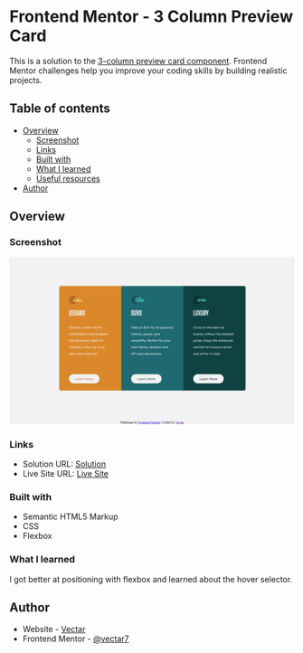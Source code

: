 # Frontend Mentor - 3 Column Preview Card

This is a solution to the [3-column preview card component](https://www.frontendmentor.io/challenges/3column-preview-card-component-pH92eAR2-). Frontend Mentor challenges help you improve your coding skills by building realistic projects. 

## Table of contents

- [Overview](#overview)
  - [Screenshot](#screenshot)
  - [Links](#links)
  - [Built with](#built-with)
  - [What I learned](#what-i-learned)
  - [Useful resources](#useful-resources)
- [Author](#author)

## Overview

### Screenshot

![](../images/screenshot.png)

### Links

- Solution URL: [Solution](https://www.frontendmentor.io/solutions/3-column-card-with-flexbox-and-hover-selector-AAj5ivBLdJ)
- Live Site URL: [Live Site](https://vec-frontend-mentor.github.io/2-3column-preview-card-component/)

### Built with

- Semantic HTML5 Markup
- CSS
- Flexbox

### What I learned

I got better at positioning with flexbox and learned about the hover selector.

## Author

- Website - [Vectar](https://github.com/vectar7)
- Frontend Mentor - [@vectar7](https://www.frontendmentor.io/profile/vectar7)